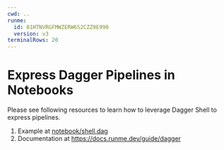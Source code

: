 ```yaml
---
cwd: ..
runme:
  id: 01HTNVRGFMWZERW6S2CZZ9E990
  version: v3
terminalRows: 20
---
```


# Express Dagger Pipelines in Notebooks

Please see following resources to learn how to leverage Dagger Shell to express pipelines.

1. Example at [notebook/shell.dag](notebook/shell.dag)
2. Documentation at https://docs.runme.dev/guide/dagger